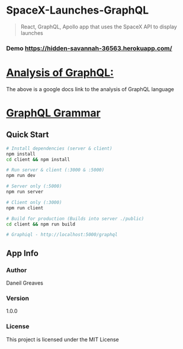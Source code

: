 # SpaceX-Launches-GraphQL
> React, GraphQL, Apollo app that uses the SpaceX API to display launches

### Demo https://hidden-savannah-36563.herokuapp.com/

# [Analysis of GraphQL:](https://docs.google.com/document/d/1fcepcMf7ceBcZ22kQsMf8jWKUG-LSYDp68ww5CuDPuo/edit?usp=sharing)
The above is a google docs link to the analysis of GraphQL language

# [GraphQL Grammar](https://github.com/SUPERUSER41/SpaceX-Launches-GraphQL/blob/master/GraphQL-Grammar.md)


## Quick Start

```bash
# Install dependencies (server & client)
npm install
cd client && npm install

# Run server & client (:3000 & :5000)
npm run dev

# Server only (:5000)
npm run server

# Client only (:3000)
npm run client

# Build for production (Builds into server ./public)
cd client && npm run build

# Graphiql - http://localhost:5000/graphql
```

## App Info

### Author

Daneil Greaves

### Version

1.0.0

### License

This project is licensed under the MIT License
